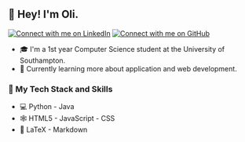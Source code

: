 ## 👋 Hey! I'm Oli.
[![Connect with me on LinkedIn](https://img.shields.io/badge/LinkedIn-Connect-blue?style=social&logo=linkedin)](https://www.linkedin.com/in/oli-cox-a06781239/)
[![Connect with me on GitHub](https://img.shields.io/github/followers/your-username?style=social&label=GitHub)](https://github.com/coxy0)

- 🎓 I'm a 1st year Computer Science student at the University of Southampton.
- 🌱 Currently learning more about application and web development.

### 🎯 My Tech Stack and Skills
- 💻 Python - Java
- 🕸️ HTML5 - JavaScript - CSS
- 🧠 LaTeX - Markdown
